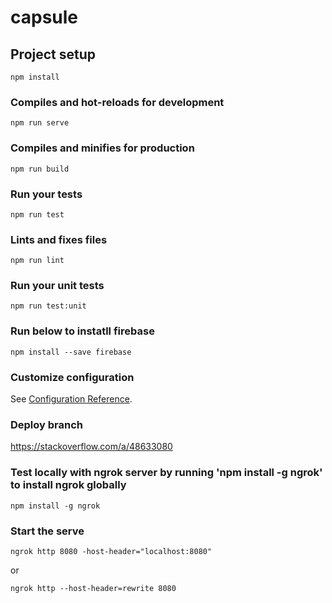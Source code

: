 # capsule

## Project setup
```
npm install
```

### Compiles and hot-reloads for development
```
npm run serve
```

### Compiles and minifies for production
```
npm run build
```

### Run your tests
```
npm run test
```

### Lints and fixes files
```
npm run lint
```

### Run your unit tests
```
npm run test:unit
```

### Run below to instatll firebase
```
npm install --save firebase
```

### Customize configuration
See [Configuration Reference](https://cli.vuejs.org/config/).

### Deploy branch
https://stackoverflow.com/a/48633080

### Test locally with ngrok server by running 'npm install -g ngrok' to install ngrok globally
```
npm install -g ngrok
```
### Start the serve
```
ngrok http 8080 -host-header="localhost:8080"
```
or
```
ngrok http --host-header=rewrite 8080
```